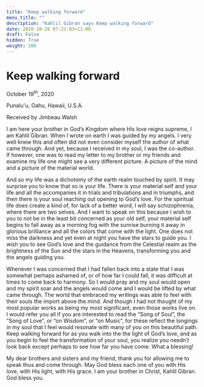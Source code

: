 ```yaml
---
title: "Keep walking forward"
menu_title: ""
description: "Kahlil Gibran says Keep walking forward"
date: 2020-10-26 07:21:03+11:00
draft: False
hidden: True
weight: 386
---
```

# Keep walking forward

October 19<sup>th</sup>, 2020

Punalu'u, Oahu, Hawaii, U.S.A. 

Received by Jimbeau Walsh



I am here your brother in God’s Kingdom where His love reigns supreme, I am Kahlil Gibran. When I wrote on earth I was guided by my angels. I very well knew this and often did not even consider myself the author of what came through. And yet, because I received in my soul, I was the co-author. If however, one was to read my letter to my brother or my friends and examine my life one might see a very different picture. A picture of the mind and a picture of the material world. 

And so my life was a dichotomy of the earth realm touched by spirit. It may surprise you to know that so is your life. There is your material self and your life and all the accompanies it in trials and tribulations and in triumphs, and then there is your soul reaching out opening to God’s love. For the spiritual life does create a kind of, for lack of a better word, I will say schizophrenia, where there are two selves. And I want to speak on this because I wish to you to not be in the least bit concerned as your old self, your material self begins to fall away as a morning fog with the sunrise burning it away in glorious brilliance and all the colors that come with the light. One does not miss the darkness and yet even at night you have the stars to guide you. I wish you to see God’s love and the guidance from the Celestial realm as the brightness of the Sun and the stars in the Heavens, transforming you and the angels guiding you.

Whenever I was concerned that I had fallen back into a state that I was somewhat perhaps ashamed of, or of how far I could fall, it was difficult at times to come back to harmony. So I would pray and my soul would open and my spirit soar and the angels would come and I would be lifted by what came through. The world that embraced my writings was able to feel with their souls the import above the mind. And though I had not thought of my most popular works as being my most significant, even those works live on. I would refer you all if you are interested to read the “Song of Soul”, the “Song of Love”, or “on Wisdom”, or “on Music”, for these reflect the longings in my soul that I feel would resonate with many of you on this beautiful path. Keep walking forward for as you walk into the the light of God’s love, and as you begin to feel the transformation of your soul, you realize you needn’t look back except perhaps to see how far you have come. What a blessing!

My dear brothers and sisters and my friend, thank you for allowing me to speak thus and come through. May God bless each one of you with His love, with His light, with His grace. I am your brother in Christ, Kahlil Gibran. God bless you.